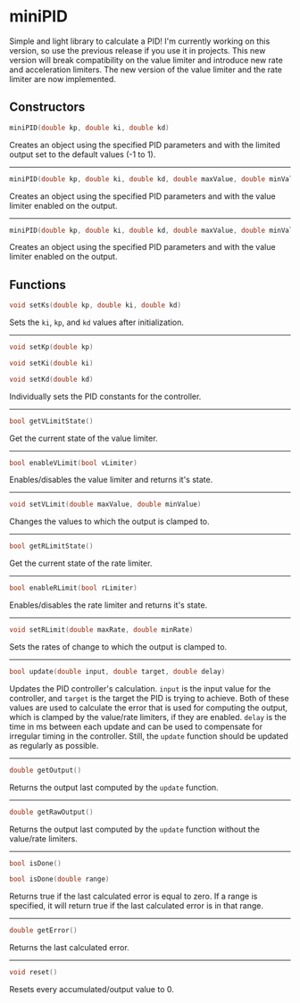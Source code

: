 miniPID
======
Simple and light library to calculate a PID!
I'm currently working on this version, so use the previous release if you use it in projects.
This new version will break compatibility on the value limiter and introduce new rate and acceleration limiters.
The new version of the value limiter and the rate limiter are now implemented.

Constructors
------
```c++
miniPID(double kp, double ki, double kd)
```
Creates an object using the specified PID parameters and with the limited output set to the default values (-1 to 1).

---

```c++
miniPID(double kp, double ki, double kd, double maxValue, double minValue)
```
Creates an object using the specified PID parameters and with the value limiter enabled on the output.

---

```c++
miniPID(double kp, double ki, double kd, double maxValue, double minValue, double maxRate, double minRate)
```
Creates an object using the specified PID parameters and with the value limiter enabled on the output.

Functions
------

```c++
void setKs(double kp, double ki, double kd)
```
Sets the `ki`, `kp`, and `kd` values after initialization.

---

```c++
void setKp(double kp)
```
```c++
void setKi(double ki)
```
```c++
void setKd(double kd)
```
Individually sets the PID constants for the controller.

---

```c++
bool getVLimitState()
```
Get the current state of the value limiter.

---

```c++
bool enableVLimit(bool vLimiter)
```
Enables/disables the value limiter and returns it's state.

---

```c++
void setVLimit(double maxValue, double minValue)
```
Changes the values to which the output is clamped to.


---

```c++
bool getRLimitState()
```
Get the current state of the rate limiter.

---

```c++
bool enableRLimit(bool rLimiter)
```
Enables/disables the rate limiter and returns it's state.

---

```c++
void setRLimit(double maxRate, double minRate)
```
Sets the rates of change to which the output is clamped to.

---

```c++
bool update(double input, double target, double delay)
```
Updates the PID controller\'s calculation. `input` is the input value for the controller, and `target` is the target the PID is trying to achieve. Both of these values are used to calculate the error that is used for computing the output, which is clamped by the value/rate limiters, if they are enabled.
`delay` is the time in ms between each update and can be used to compensate for irregular timing in the controller.
Still, the `update` function should be updated as regularly as possible.

---

```c++
double getOutput()
```
Returns the output last computed by the `update` function.

---

```c++
double getRawOutput()
```
Returns the output last computed by the `update` function without the value/rate limiters.

---

```c++
bool isDone()
```
```c++
bool isDone(double range)
```
Returns true if the last calculated error is equal to zero.
If a range is specified, it will return true if the last calculated error is in that range.

---

```c++
double getError()
```
Returns the last calculated error.

---

```c++
void reset()
```
Resets every accumulated/output value to 0.